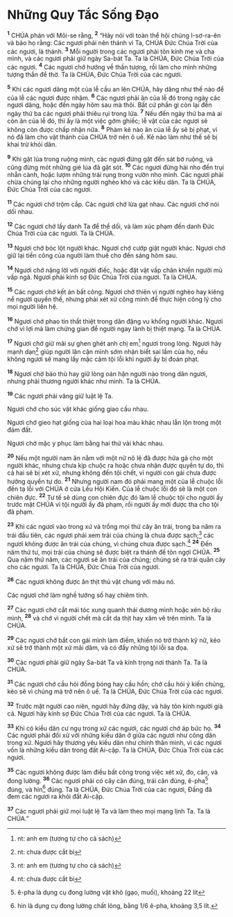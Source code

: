 

# Những Quy Tắc Sống Đạo
<sup><b>1</b></sup> CHÚA phán với Môi-se rằng, <sup><b>2</b></sup> “Hãy nói với toàn thể hội chúng I-sơ-ra-ên và bảo họ rằng: Các ngươi phải nên thánh vì Ta, CHÚA Đức Chúa Trời của các ngươi, là thánh. <sup><b>3</b></sup> Mỗi người trong các ngươi phải tôn kính mẹ và cha mình, và các ngươi phải giữ ngày Sa-bát Ta. Ta là CHÚA, Đức Chúa Trời của các ngươi. <sup><b>4</b></sup> Các ngươi chớ hướng về thần tượng, rồi làm cho mình những tượng thần để thờ. Ta là CHÚA, Đức Chúa Trời của các ngươi.

<sup><b>5</b></sup> Khi các ngươi dâng một của lễ cầu an lên CHÚA, hãy dâng như thế nào để của lễ các ngươi được nhậm. <sup><b>6</b></sup> Các ngươi phải ăn của lễ đó trong ngày các ngươi dâng, hoặc đến ngày hôm sau mà thôi. Bất cứ phần gì còn lại đến ngày thứ ba các ngươi phải thiêu rụi trong lửa. <sup><b>7</b></sup> Nếu đến ngày thứ ba mà ai còn ăn của lễ đó, thì ấy là một việc gớm ghiếc; lễ vật của các ngươi sẽ không còn được chấp nhận nữa. <sup><b>8</b></sup> Phàm kẻ nào ăn của lễ ấy sẽ bị phạt, vì nó đã làm cho vật thánh của CHÚA trở nên ô uế. Kẻ nào làm như thế sẽ bị khai trừ khỏi dân.

<sup><b>9</b></sup> Khi gặt lúa trong ruộng mình, các ngươi đừng gặt đến sát bờ ruộng, và cũng đừng mót những gié lúa đã gặt sót. <sup><b>10</b></sup> Các ngươi đừng hái nho đến trụi nhẵn cành, hoặc lượm những trái rụng trong vườn nho mình. Các ngươi phải chừa chúng lại cho những người nghèo khó và các kiều dân. Ta là CHÚA, Đức Chúa Trời của các ngươi.

<sup><b>11</b></sup> Các ngươi chớ trộm cắp. Các ngươi chớ lừa gạt nhau. Các ngươi chớ nói dối nhau.

<sup><b>12</b></sup> Các ngươi chớ lấy danh Ta để thề dối, và làm xúc phạm đến danh Đức Chúa Trời của các ngươi. Ta là CHÚA.

<sup><b>13</b></sup> Ngươi chớ bóc lột người khác. Ngươi chớ cướp giật người khác. Ngươi chớ giữ lại tiền công của người làm thuê cho đến sáng hôm sau.

<sup><b>14</b></sup> Ngươi chớ nặng lời với người điếc, hoặc đặt vật vấp chân khiến người mù vấp ngã. Ngươi phải kính sợ Đức Chúa Trời của ngươi. Ta là CHÚA.

<sup><b>15</b></sup> Các ngươi chớ kết án bất công. Ngươi chớ thiên vị người nghèo hay kiêng nể người quyền thế, nhưng phải xét xử công minh để thực hiện công lý cho mọi người liên hệ.

<sup><b>16</b></sup> Ngươi chớ phao tin thất thiệt trong dân đặng vu khống người khác. Ngươi chớ vì lợi mà làm chứng gian để người ngay lành bị thiệt mạng. Ta là CHÚA.

<sup><b>17</b></sup> Ngươi chớ giữ mãi sự ghen ghét anh chị em[^1] ngươi trong lòng. Ngươi hãy mạnh dạn[^3] giúp người lân cận mình sớm nhận biết sai lầm của họ, nếu không ngươi sẽ mang lấy mặc cảm tội lỗi khi người ấy bị đoán phạt.

<sup><b>18</b></sup> Ngươi chớ báo thù hay giữ lòng oán hận người nào trong dân ngươi, nhưng phải thương người khác như mình. Ta là CHÚA.

<sup><b>19</b></sup> Các ngươi phải vâng giữ luật lệ Ta.

Ngươi chớ cho súc vật khác giống giao cấu nhau.

Ngươi chớ gieo hạt giống của hai loại hoa màu khác nhau lẫn lộn trong một đám đất.

Ngươi chớ mặc y phục làm bằng hai thứ vải khác nhau.

<sup><b>20</b></sup> Nếu một người nam ăn nằm với một nữ nô lệ đã được hứa gả cho một người khác, nhưng chưa kịp chuộc ra hoặc chưa nhận được quyền tự do, thì cả hai sẽ bị xét xử, nhưng không đến tội chết, vì người con gái chưa được hưởng quyền tự do. <sup><b>21</b></sup> Nhưng người nam đó phải mang một của lễ chuộc lỗi đến tạ lỗi với CHÚA ở cửa Lều Hội Kiến. Của lễ chuộc lỗi đó sẽ là một con chiên đực. <sup><b>22</b></sup> Tư tế sẽ dùng con chiên đực đó làm lễ chuộc tội cho người ấy trước mặt CHÚA vì tội người ấy đã phạm, rồi người ấy mới được tha cho tội đã phạm.

<sup><b>23</b></sup> Khi các ngươi vào trong xứ và trồng mọi thứ cây ăn trái, trong ba năm ra trái đầu tiên, các ngươi phải xem trái của chúng là chưa được sạch;[^1] các ngươi không được ăn trái của chúng, vì chúng chưa được sạch.[^3] <sup><b>24</b></sup> Đến năm thứ tư, mọi trái của chúng sẽ được biệt ra thánh để tôn ngợi CHÚA. <sup><b>25</b></sup> Qua năm thứ năm, các ngươi sẽ ăn trái của chúng; chúng sẽ ra trái quằn cây cho các ngươi. Ta là CHÚA, Đức Chúa Trời của ngươi.

<sup><b>26</b></sup> Các ngươi không được ăn thịt thú vật chung với máu nó.

Các ngươi chớ làm nghề tướng số hay chiêm tinh.

<sup><b>27</b></sup> Các ngươi chớ cắt mái tóc xung quanh thái dương mình hoặc xén bộ râu mình, <sup><b>28</b></sup> và chớ vì người chết mà cắt da thịt hay xăm vẽ trên mình. Ta là CHÚA.

<sup><b>29</b></sup> Các ngươi chớ bắt con gái mình làm điếm, khiến nó trở thành kỹ nữ, kẻo xứ sẽ trở thành một xứ mãi dâm, và có đầy những tội lỗi sa đọa.

<sup><b>30</b></sup> Các ngươi phải giữ ngày Sa-bát Ta và kính trọng nơi thánh Ta. Ta là CHÚA.

<sup><b>31</b></sup> Các ngươi chớ cầu hỏi đồng bóng hay cầu hồn; chớ cầu hỏi ý kiến chúng, kẻo sẽ vì chúng mà trở nên ô uế. Ta là CHÚA, Đức Chúa Trời của các ngươi.

<sup><b>32</b></sup> Trước mặt người cao niên, ngươi hãy đứng dậy, và hãy tôn kính người già cả. Ngươi hãy kính sợ Đức Chúa Trời của các ngươi. Ta là CHÚA.

<sup><b>33</b></sup> Khi có kiều dân cư ngụ trong xứ các ngươi, các ngươi chớ áp bức họ. <sup><b>34</b></sup> Các ngươi phải đối xử với những kiều dân ở giữa các ngươi như công dân trong xứ. Ngươi hãy thương yêu kiều dân như chính thân mình, vì các ngươi vốn là những kiều dân trong đất Ai-cập. Ta là CHÚA, Đức Chúa Trời của các ngươi.

<sup><b>35</b></sup> Các ngươi không được làm điều bất công trong việc xét xử, đo, cân, và đong lường. <sup><b>36</b></sup> Các ngươi phải có cây cân đúng, trái cân đúng, ê-pha[^5] đúng, và hin[^6] đúng. Ta là CHÚA, Đức Chúa Trời của các ngươi, Đấng đã đem các ngươi ra khỏi đất Ai-cập.

<sup><b>37</b></sup> Các ngươi phải giữ mọi luật lệ Ta và làm theo mọi mạng lịnh Ta. Ta là CHÚA.”

[^1]: nt: anh em (tương tự cho cả sách)
[^1]: nt: chưa được cắt bì
[^3]: nt: chưa được cắt bì
[^3]: ctd: Ngươi hãy khuyến cáo
[^5]: ê-pha là dụng cụ đong lường vật khô (gạo, muối), khoảng 22 lít
[^6]: hin là dụng cụ đong lường chất lỏng, bằng 1/6 ê-pha, khoảng 3,5 lít.
